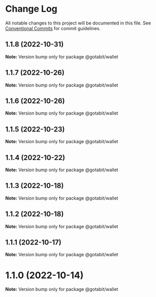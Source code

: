 # Change Log

All notable changes to this project will be documented in this file.
See [Conventional Commits](https://conventionalcommits.org) for commit guidelines.

## 1.1.8 (2022-10-31)

**Note:** Version bump only for package @gotabit/wallet

## 1.1.7 (2022-10-26)

**Note:** Version bump only for package @gotabit/wallet

## 1.1.6 (2022-10-26)

**Note:** Version bump only for package @gotabit/wallet

## 1.1.5 (2022-10-23)

**Note:** Version bump only for package @gotabit/wallet

## 1.1.4 (2022-10-22)

**Note:** Version bump only for package @gotabit/wallet

## 1.1.3 (2022-10-18)

**Note:** Version bump only for package @gotabit/wallet

## 1.1.2 (2022-10-18)

**Note:** Version bump only for package @gotabit/wallet

## 1.1.1 (2022-10-17)

**Note:** Version bump only for package @gotabit/wallet

# 1.1.0 (2022-10-14)

**Note:** Version bump only for package @gotabit/wallet
